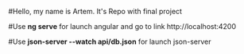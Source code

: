#Hello, my name is Artem. It's Repo with final project

#Use **ng serve** for launch angular and go to link http://localhost:4200

#Use **json-server --watch api/db.json** for launch json-server
